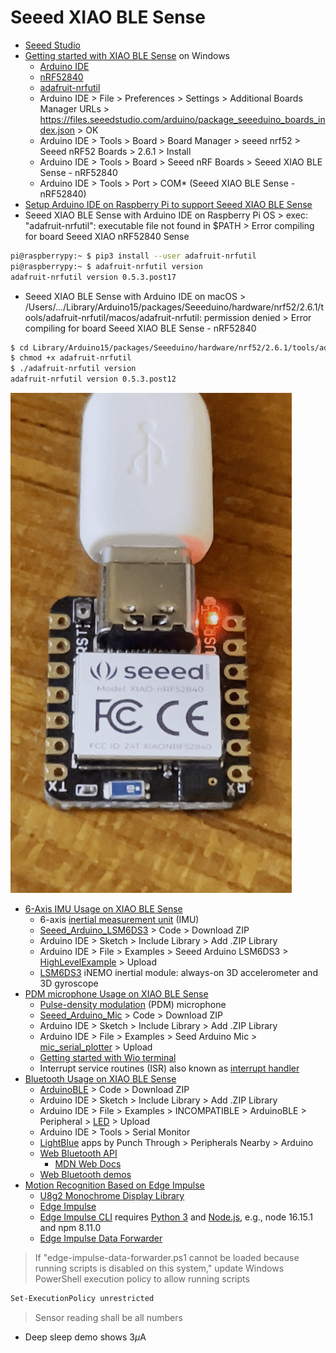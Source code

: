 # Seeed XIAO BLE Sense
* [Seeed Studio](https://github.com/Seeed-Studio)
* [Getting started with XIAO BLE Sense](https://wiki.seeedstudio.com/XIAO_BLE/) on Windows
  * [Arduino IDE](https://www.arduino.cc/en/software)
  * [nRF52840](https://www.nordicsemi.com/Products/nRF52840)
  * [adafruit-nrfutil](https://github.com/adafruit/Adafruit_nRF52_nrfutil)
  * Arduino IDE > File > Preferences > Settings > Additional Boards Manager URLs > https://files.seeedstudio.com/arduino/package_seeeduino_boards_index.json > OK
  * Arduino IDE > Tools > Board > Board Manager > seeed nrf52 > Seeed nRF52 Boards > 2.6.1 > Install
  * Arduino IDE > Tools > Board > Seeed nRF Boards > Seeed XIAO BLE Sense - nRF52840
  * Arduino IDE > Tools > Port > COM* (Seeed XIAO BLE Sense - nRF52840)
* [Setup Arduino IDE on Raspberry Pi to support Seeed XIAO BLE Sense](https://www.youtube.com/watch?v=9OsbFAFQtnk)
* Seeed XIAO BLE Sense with Arduino IDE on Raspberry Pi OS > exec: "adafruit-nrfutil": executable file not found in $PATH > Error compiling for board Seeed XIAO nRF52840 Sense
```sh
pi@raspberrypy:~ $ pip3 install --user adafruit-nrfutil
pi@raspberrypy:~ $ adafruit-nrfutil version
adafruit-nrfutil version 0.5.3.post17
```
* Seeed XIAO BLE Sense with Arduino IDE on macOS > /Users/.../Library/Arduino15/packages/Seeeduino/hardware/nrf52/2.6.1/tools/adafruit-nrfutil/macos/adafruit-nrfutil: permission denied > Error compiling for board Seeed XIAO BLE Sense - nRF52840
```sh
$ cd Library/Arduino15/packages/Seeeduino/hardware/nrf52/2.6.1/tools/adafruit-nrfutil/macos/
$ chmod +x adafruit-nrfutil
$ ./adafruit-nrfutil version
adafruit-nrfutil version 0.5.3.post12
```
![blink.gif](/lesson6/blink.gif)
* [6-Axis IMU Usage on XIAO BLE Sense](https://wiki.seeedstudio.com/XIAO-BLE-Sense-IMU-Usage/)
  * 6-axis [inertial measurement unit](https://en.wikipedia.org/wiki/Inertial_measurement_unit) (IMU)
  * [Seeed_Arduino_LSM6DS3](https://github.com/Seeed-Studio/Seeed_Arduino_LSM6DS3) > Code > Download ZIP
  * Arduino IDE > Sketch > Include Library > Add .ZIP Library 
  * Arduino IDE > File > Examples > Seeed Arduino LSM6DS3 > [HighLevelExample](/lesson6/xiao/HighLevelExample.ino) > Upload
  * [LSM6DS3](https://content.arduino.cc/assets/st_imu_lsm6ds3_datasheet.pdf) iNEMO inertial module: always-on 3D accelerometer and 3D gyroscope
* [PDM microphone Usage on XIAO BLE Sense](https://wiki.seeedstudio.com/XIAO-BLE-Sense-PDM-Usage/)
  * [Pulse-density modulation](https://en.wikipedia.org/wiki/Pulse-density_modulation) (PDM) microphone
  * [Seeed_Arduino_Mic](https://github.com/Seeed-Studio/Seeed_Arduino_Mic) > Code > Download ZIP
  * Arduino IDE > Sketch > Include Library > Add .ZIP Library 
  * Arduino IDE > File > Examples > Seed Arduino Mic > [mic_serial_plotter](/lesson6/xiao/mic_serial_plotter.ino) > Upload
  * [Getting started with Wio terminal](https://wiki.seeedstudio.com/Wio-Terminal-Getting-Started/)
  * Interrupt service routines (ISR) also known as [interrupt handler](https://en.wikipedia.org/wiki/Interrupt_handler)
* [Bluetooth Usage on XIAO BLE Sense](https://wiki.seeedstudio.com/XIAO-BLE-Sense-Bluetooth-Usage/)
  * [ArduinoBLE](https://github.com/arduino-libraries/ArduinoBLE) > Code > Download ZIP
  * Arduino IDE > Sketch > Include Library > Add .ZIP Library 
  * Arduino IDE > File > Examples > INCOMPATIBLE > ArduinoBLE > Peripheral > [LED](/lesson6/xiao/ArduinoBLE/Peripheral/LED.ino) > Upload
  * Arduino IDE > Tools > Serial Monitor
  * [LightBlue](https://punchthrough.com/lightblue/) apps by Punch Through > Peripherals Nearby > Arduino
  * [Web Bluetooth API](https://developer.mozilla.org/en-US/docs/Web/API/Web_Bluetooth_API)
    * [MDN Web Docs](https://en.wikipedia.org/wiki/MDN_Web_Docs)
  * [Web Bluetooth demos](https://github.com/WebBluetoothCG/demos)
* [Motion Recognition Based on Edge Impulse](https://wiki.seeedstudio.com/XIAOEI/)
  * [U8g2 Monochrome Display Library](https://github.com/olikraus/u8g2)
  * [Edge Impulse](https://www.edgeimpulse.com/)
  * [Edge Impulse CLI](https://docs.edgeimpulse.com/docs/edge-impulse-cli/cli-installation) requires [Python 3](https://www.python.org/downloads/) and [Node.js](https://nodejs.org/en/download/), e.g., node 16.15.1 and npm 8.11.0
  * [Edge Impulse Data Forwarder](https://docs.edgeimpulse.com/docs/edge-impulse-cli/cli-data-forwarder)
> If "edge-impulse-data-forwarder.ps1 cannot be loaded because running scripts is disabled on this system," update Windows PowerShell execution policy to allow running scripts
```sh
Set-ExecutionPolicy unrestricted
```
> Sensor reading shall be all numbers
* Deep sleep demo shows 3$\mu$A
